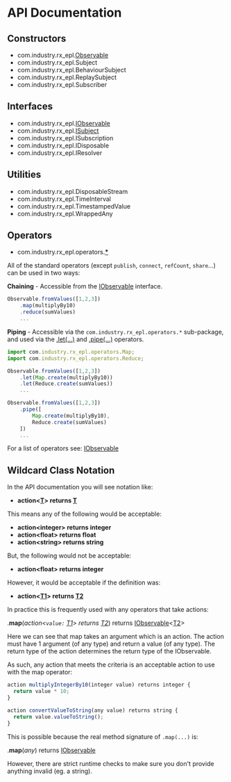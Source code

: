 
# API Documentation

## Constructors
- com.industry.rx_epl.[Observable](constructors/Observable.md#observable)
- com.industry.rx_epl.Subject
- com.industry.rx_epl.BehaviourSubject
- com.industry.rx_epl.ReplaySubject
- com.industry.rx_epl.Subscriber 

## Interfaces
- com.industry.rx_epl.[IObservable](interfaces/IObservable.md#iobservable)
- com.industry.rx_epl.[ISubject](interfaces/ISubject.md#isubject)
- com.industry.rx_epl.ISubscription
- com.industry.rx_epl.IDisposable
- com.industry.rx_epl.IResolver

## Utilities

- com.industry.rx_epl.DisposableStream
- com.industry.rx_epl.TimeInterval
- com.industry.rx_epl.TimestampedValue
- com.industry.rx_epl.WrappedAny

## Operators
- com.industry.rx_epl.operators.[**\***](interfaces/IObservable.md#operators-and-methods)

All of the standard operators (except `publish`, `connect`, `refCount`, `share`...) can be used in two ways:

**Chaining** - Accessible from the [IObservable](interfaces/IObservable.md#iobservable) interface.
```javascript
Observable.fromValues([1,2,3])
	.map(multiplyBy10)
	.reduce(sumValues)
	...
```
**Piping** - Accessible via the `com.industry.rx_epl.operators.*` sub-package, and used via the [.let(...)](interfaces/IObservable.md#let) and [.pipe(...)](interfaces/IObservable.md#pipe) operators.
```javascript
import com.industry.rx_epl.operators.Map;
import com.industry.rx_epl.operators.Reduce;

Observable.fromValues([1,2,3])
	.let(Map.create(multiplyBy10))
	.let(Reduce.create(sumValues))
	...

Observable.fromValues([1,2,3])
	.pipe([
		Map.create(multiplyBy10),
		Reduce.create(sumValues)
	])
	...
```

For a list of operators see: [IObservable](interfaces/IObservable.md#iobservable)


## Wildcard Class Notation

In the API documentation you will see notation like:

- **action<[T](/#wildcard-class-notation)> returns [T](/#wildcard-class-notation)**

This means any of the following would be acceptable:

- **action\<integer> returns integer**<br/>
- **action\<float> returns float**<br/>
- **action\<string> returns string**

But, the following would not be acceptable:

- **action\<float> returns integer**<br/>

However, it would be acceptable if the definition was:

- **action<[T1](/#wildcard-class-notation)> returns [T2](/#wildcard-class-notation)**

In practice this is frequently used with any operators that take actions:

.**map**(*action<`value:` [T1](#wildcard-class-notation)> returns [T2](#wildcard-class-notation)*) returns [IObservable](#iobservable)<[T2](#wildcard-class-notation)>

Here we can see that map takes an argument which is an action. The action must have 1 argument (of any type) and return a value (of any type). 
The return type of the action determines the return type of the IObservable.

As such, any action that meets the criteria is an acceptable action to use with the map operator:

```javascript
action multiplyIntegerBy10(integer value) returns integer {
  return value * 10;
}
```
```javascript
action convertValueToString(any value) returns string {
  return value.valueToString();
}
```

This is possible because the real method signature of `.map(...)` is:

.**map**(*any*) returns [IObservable](#iobservable)

However, there are strict runtime checks to make sure you don't provide anything invalid (eg. a string).
